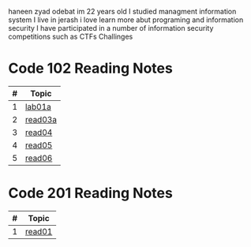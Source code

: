 haneen zyad odebat im 22 years old I studied managment information system 
I live in jerash 
i love learn more abut programing and information security 
I have participated in a number of information security competitions such as CTFs Challinges



# Code 102 Reading Notes

\# |Topic
---|---
1  |[lab01a](lab01a.md)
2  |[read03a](read03a.md)
3  |[read04](read04.md)
4  |[read05](read05.md)
5  |[read06](read06.md)


# Code 201 Reading Notes

\# |Topic
---|---
1  |[read01](class-01.md)